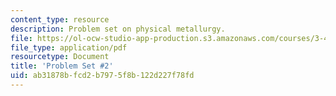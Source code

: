 ```yaml
---
content_type: resource
description: Problem set on physical metallurgy.
file: https://ol-ocw-studio-app-production.s3.amazonaws.com/courses/3-40j-physical-metallurgy-fall-2009/ab31878bfcd2b7975f8b122d227f78fd_MIT3_40JF09_ps2.pdf
file_type: application/pdf
resourcetype: Document
title: 'Problem Set #2'
uid: ab31878b-fcd2-b797-5f8b-122d227f78fd
---
```

